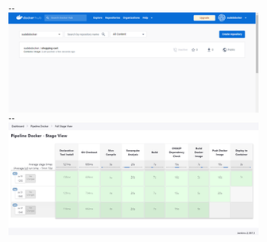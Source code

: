 -- ![Dcoker Hub](https://github.com/EmAdd9/Docker-day07/blob/9a6434dbddc6c924b680a6b1d11e2728babf0c0c/images/dockerhub.png)
-- ![Docker Stages](https://github.com/EmAdd9/Docker-day07/blob/9a6434dbddc6c924b680a6b1d11e2728babf0c0c/images/docker-stage.png)
